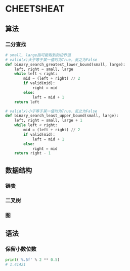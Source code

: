 # CHEETSHEAT

## 算法

### 二分查找

```python
# small, large指可能取到的边界值
# valid(x)大于等于某一值时为True，反之为False
def binary_search_greatest_lower_bound(small, large):
    left, right = small, large
    while left < right:
        mid = (left + right) // 2
        if valid(mid):
            right = mid
        else:
            left = mid + 1
    return left

# valid(x)小于等于某一值时为True，反之为False
def binary_search_least_upper_bound(small, large):
    left, right = small, large + 1
    while left < right:
        mid = (left + right) // 2
        if valid(mid):
            left = mid + 1
        else:
            right = mid
    return right - 1
```

## 数据结构

### 链表

### 二叉树

### 图

## 语法

### 保留小数位数

```python
print('%.5f' % 2 ** 0.5)
# 1.41421
```
